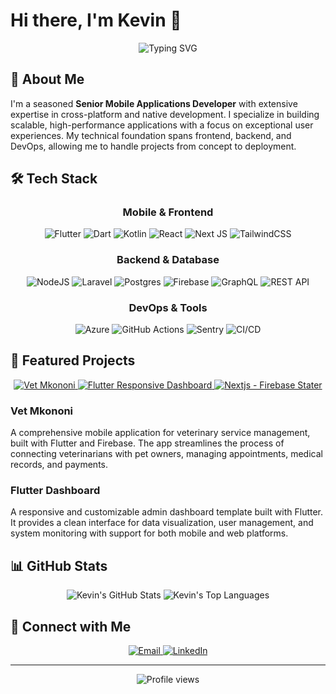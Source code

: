 # Hi there, I'm Kevin 👋

<div align="center">
  <img src="https://readme-typing-svg.herokuapp.com?font=Fira+Code&pause=1000&color=0969DA&center=true&vCenter=true&random=false&width=435&lines=Senior+Mobile+Applications+Developer;Flutter+%7C+React+%7C+Node.js+Expert;Fullstack+Developer" alt="Typing SVG" />
</div>

## 💫 About Me

I'm a seasoned **Senior Mobile Applications Developer** with extensive expertise in cross-platform and native development. I specialize in building scalable, high-performance applications with a focus on exceptional user experiences. My technical foundation spans frontend, backend, and DevOps, allowing me to handle projects from concept to deployment.

## 🛠️ Tech Stack

<div align="center">
  
### Mobile & Frontend
![Flutter](https://img.shields.io/badge/Flutter-%2302569B.svg?style=for-the-badge&logo=Flutter&logoColor=white)
![Dart](https://img.shields.io/badge/dart-%230175C2.svg?style=for-the-badge&logo=dart&logoColor=white)
![Kotlin](https://img.shields.io/badge/kotlin-%237F52FF.svg?style=for-the-badge&logo=kotlin&logoColor=white)
![React](https://img.shields.io/badge/react-%2320232a.svg?style=for-the-badge&logo=react&logoColor=%2361DAFB)
![Next JS](https://img.shields.io/badge/Next-black?style=for-the-badge&logo=next.js&logoColor=white)
![TailwindCSS](https://img.shields.io/badge/tailwindcss-%2338B2AC.svg?style=for-the-badge&logo=tailwind-css&logoColor=white)

### Backend & Database
![NodeJS](https://img.shields.io/badge/node.js-6DA55F?style=for-the-badge&logo=node.js&logoColor=white)
![Laravel](https://img.shields.io/badge/laravel-%23FF2D20.svg?style=for-the-badge&logo=laravel&logoColor=white)
![Postgres](https://img.shields.io/badge/postgres-%23316192.svg?style=for-the-badge&logo=postgresql&logoColor=white)
![Firebase](https://img.shields.io/badge/firebase-%23039BE5.svg?style=for-the-badge&logo=firebase)
![GraphQL](https://img.shields.io/badge/-GraphQL-E10098?style=for-the-badge&logo=graphql&logoColor=white)
![REST API](https://img.shields.io/badge/REST%20API-005571?style=for-the-badge)

### DevOps & Tools
![Azure](https://img.shields.io/badge/azure-%230072C6.svg?style=for-the-badge&logo=microsoftazure&logoColor=white)
![GitHub Actions](https://img.shields.io/badge/github%20actions-%232671E5.svg?style=for-the-badge&logo=githubactions&logoColor=white)
![Sentry](https://img.shields.io/badge/sentry-%23362D59.svg?style=for-the-badge&logo=sentry&logoColor=white)
![CI/CD](https://img.shields.io/badge/CI%2FCD-4A154B?style=for-the-badge)

</div>

## 🚀 Featured Projects

<div align="center">
  <a href="https://github.com/kevoking/vet_mkononi">
    <img src="https://github-readme-stats.vercel.app/api/pin/?username=kevoking&repo=vet_mkononi&theme=react&hide_border=true" alt="Vet Mkononi" />
  </a>
  <a href="https://github.com/kevoking/flutter-responsive-app">
    <img src="https://github-readme-stats.vercel.app/api/pin/?username=kevoking&repo=flutter-responsive-app&theme=react&hide_border=true" alt="Flutter Responsive Dashboard" />
  </a>
  <a href="https://github.com/kevoking/nextjs-auth-sample">
    <img src="https://github-readme-stats.vercel.app/api/pin/?username=kevoking&repo=nextjs-auth-sample&theme=react&hide_border=true" alt="Nextjs - Firebase Stater" />
  </a>
</div>

### Vet Mkononi
A comprehensive mobile application for veterinary service management, built with Flutter and Firebase. The app streamlines the process of connecting veterinarians with pet owners, managing appointments, medical records, and payments.

### Flutter Dashboard
A responsive and customizable admin dashboard template built with Flutter. It provides a clean interface for data visualization, user management, and system monitoring with support for both mobile and web platforms.

## 📊 GitHub Stats

<div align="center">
  <img src="https://github-readme-stats.vercel.app/api?username=kevoking&show_icons=true&count_private=true&hide_border=true&theme=react" alt="Kevin's GitHub Stats" />
  <img src="https://github-readme-stats.vercel.app/api/top-langs/?username=kevoking&hide_border=true&layout=compact&theme=react" alt="Kevin's Top Languages" />
</div>

## 🤝 Connect with Me

<div align="center">
  <a href="mailto:ufalmeart@gmail.com">
    <img src="https://img.shields.io/badge/Email-D14836?style=for-the-badge&logo=gmail&logoColor=white" alt="Email" />
  </a>
  <a href="https://www.linkedin.com/in/kelvin-njoroge-a3061a205/">
    <img src="https://img.shields.io/badge/LinkedIn-0077B5?style=for-the-badge&logo=linkedin&logoColor=white" alt="LinkedIn" />
  </a>
</div>

---

<div align="center">
  <img src="https://komarev.com/ghpvc/?username=kevoking&style=flat-square&color=blue" alt="Profile views" />
</div>
